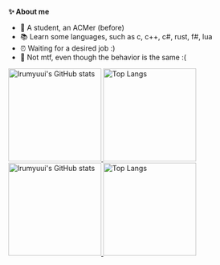**✨ About me**

-  🎈 A student, an ACMer (before)
-  📚 Learn some languages, such as c, c++, c#, rust, f#, lua
-  ⏰ Waiting for a desired job :)
-  📑 Not mtf, even though the behavior is the same :(

<a href="https://github-readme-stats-one-bice.vercel.app/api?username=Irumyuui&show_icons=true&include_all_commits=true&role=OWNER,ORGANIZATION_MEMBER#gh-light-mode-only" target="_blank">
  <img src="https://github-readme-stats-one-bice.vercel.app/api?username=Irumyuui&show_icons=true&include_all_commits=true&role=OWNER,ORGANIZATION_MEMBER#gh-light-mode-only" alt="Irumyuui's GitHub stats" height="185px">
</a>
<a href="https://github-readme-stats-one-bice.vercel.app/api/top-langs/?username=Irumyuui&layout=compact&langs_count=8&include_all_commits=true&role=OWNER,ORGANIZATION_MEMBER#gh-light-mode-only">
  <img src="https://github-readme-stats-one-bice.vercel.app/api/top-langs/?username=Irumyuui&layout=compact&langs_count=8&include_all_commits=true&role=OWNER,ORGANIZATION_MEMBER#gh-light-mode-only" alt="Top Langs" height="185px">
</a>

<a href="https://github-readme-stats-one-bice.vercel.app/api?username=Irumyuui&theme=calm&show_icons=true&include_all_commits=true&role=OWNER,ORGANIZATION_MEMBER#gh-dark-mode-only" target="_blank">
  <img src="https://github-readme-stats-one-bice.vercel.app/api?username=Irumyuui&theme=calm&show_icons=true&include_all_commits=true&role=OWNER,ORGANIZATION_MEMBER#gh-dark-mode-only" alt="Irumyuui's GitHub stats" height="185px">
</a>
<a href="https://github-readme-stats-one-bice.vercel.app/api/top-langs/?username=Irumyuui&theme=calm&layout=compact&langs_count=8&include_all_commits=true&role=OWNER,ORGANIZATION_MEMBER#gh-dark-mode-only">
  <img src="https://github-readme-stats-one-bice.vercel.app/api/top-langs/?username=Irumyuui&theme=calm&layout=compact&langs_count=8&include_all_commits=true&role=OWNER,ORGANIZATION_MEMBER#gh-dark-mode-only" alt="Top Langs" height="185px">
</a>

